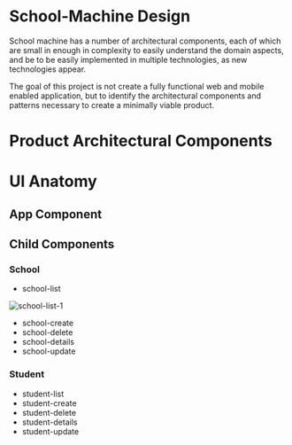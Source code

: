 # School-Machine Design

School machine has a number of architectural components, each of which are small in enough in complexity to easily understand the domain aspects, and be to be easily implemented in multiple technologies, as new technologies appear.

The goal of this project is not create a fully functional web and mobile enabled application, but to identify the architectural components and patterns necessary to create a minimally viable product.

# Product Architectural Components



# UI Anatomy

## App Component

## Child Components

### School

* school-list

![school-list-1](C:\costi\projects\SchoolMachineDesign\SchoolMachineDesign\MockUp\Components\School\school-list\SchoolMachine_school-list_0001.png)

* school-create
* school-delete
* school-details
* school-update

### Student

* student-list
* student-create
* student-delete
* student-details
* student-update

